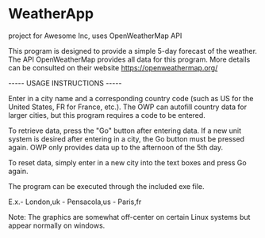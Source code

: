 # WeatherApp
project for Awesome Inc, uses OpenWeatherMap API

This program is designed to provide a simple 5-day forecast of the weather.
The API OpenWeatherMap provides all data for this program. More details can
be consulted on their website https://openweathermap.org/ 

----- USAGE INSTRUCTIONS -----

Enter in a city name and a corresponding country code (such as US for the 
United States, FR for France, etc.). The OWP can autofill country data for
larger cities, but this program requires a code to be entered.

To retrieve data, press the "Go" button after entering data. If a new unit
system is desired after entering in a city, the Go button must be pressed again.
OWP only provides data up to the afternoon of the 5th day.

To reset data, simply enter in a new city into the text boxes and press Go again.

The program can be executed through the included exe file.

E.x.- London,uk
    - Pensacola,us
    - Paris,fr
    
Note: The graphics are somewhat off-center on certain Linux systems but appear
normally on windows.
